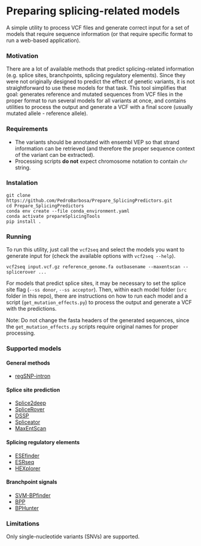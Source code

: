# Preparing splicing-related models
A simple utility to process VCF files and generate correct input for a set of models that require sequence information (or that require specific format to run a web-based application).

### Motivation
There are a lot of available methods that predict splicing-related information (e.g. splice sites, branchpoints, splicing regulatory elements). Since they were not originally designed to predict the effect of genetic variants, it is not straightforward to use these models for that task. This tool simplifies that goal: generates reference and mutated sequences from VCF files in the proper format to run several models for all variants at once, and contains utilities to process the output and generate a VCF with a final score (usually mutated allele - reference allele).

### Requirements 
* The variants should be annotated with ensembl VEP so that strand information can be retrieved (and therefore the proper sequence context of the variant can be extracted).
* Processing scripts **do not** expect chromosome notation to contain `chr` string.


### Instalation
```
git clone https://github.com/PedroBarbosa/Prepare_SplicingPredictors.git
cd Prepare_SplicingPredictors
conda env create --file conda_environment.yaml 
conda activate prepareSplicingTools
pip install .
```
### Running 
To run this utility, just call the `vcf2seq` and select the models you want to generate input for (check the available options with `vcf2seq --help`).
```
vcf2seq input.vcf.gz reference_genome.fa outbasename --maxentscan --splicerover ...
```

For models that predict splice sites, it may be necessary to set the splice site flag (`--ss donor`, `--ss acceptor`).
Then, within each model folder (`src` folder in this repo), there are instructions on how to run each model and a script (`get_mutation_effects.py`) to process the output and generate a VCF with the predictions.

Note: Do not change the fasta headers of the generated sequences, since the `get_mutation_effects.py` scripts require original names for proper processing.

### Supported models
#### General methods
* [regSNP-intron](https://genomebiology.biomedcentral.com/articles/10.1186/s13059-019-1847-4)
  
#### Splice site prediction
* [Splice2deep](https://www.sciencedirect.com/science/article/pii/S2590158320300097)
* [SpliceRover](https://pubmed.ncbi.nlm.nih.gov/29931149/)
* [DSSP](https://www.ncbi.nlm.nih.gov/pmc/articles/PMC7265986/)
* [Spliceator](https://bmcbioinformatics.biomedcentral.com/articles/10.1186/s12859-021-04471-3)
* [MaxEntScan](https://github.com/kepbod/maxentpy)

#### Splicing regulatory elements
* [ESEfinder](https://www.ncbi.nlm.nih.gov/pmc/articles/PMC169022/)
* [ESRseq](https://www.ncbi.nlm.nih.gov/pmc/articles/PMC3149502/)
* [HEXplorer](https://pubmed.ncbi.nlm.nih.gov/25147205/)

#### Branchpoint signals
* [SVM-BPfinder](https://journals.plos.org/ploscompbiol/article?id=10.1371/journal.pcbi.1001016)
* [BPP](https://academic.oup.com/bioinformatics/article/33/20/3166/3870482)
* [BPHunter](https://www.pnas.org/doi/10.1073/pnas.2211194119)
  
### Limitations
Only single-nucleotide variants (SNVs) are supported.
